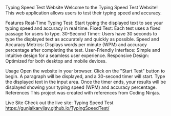 Typing Speed Test Website
Welcome to the Typing Speed Test Website! This web application allows users to test their typing speed and accuracy.

Features
Real-Time Typing Test: Start typing the displayed text to see your typing speed and accuracy in real time.
Fixed Text: Each test uses a fixed passage for users to type.
30-Second Timer: Users have 30 seconds to type the displayed text as accurately and quickly as possible.
Speed and Accuracy Metrics: Displays words per minute (WPM) and accuracy percentage after completing the test.
User-Friendly Interface: Simple and intuitive design for a seamless user experience.
Responsive Design: Optimized for both desktop and mobile devices.

Usage
Open the website in your browser.
Click on the "Start Test" button to begin.
A paragraph will be displayed, and a 30-second timer will start.
Type the displayed text in the input area.
Once the timer ends, your results will be displayed showing your typing speed (WPM) and accuracy percentage.
References
This project was created with references from Coding Ninjas.

Live Site
Check out the live site: Typing Speed Test https://gunjalkarvijay.github.io/TypingSpeedTest/
